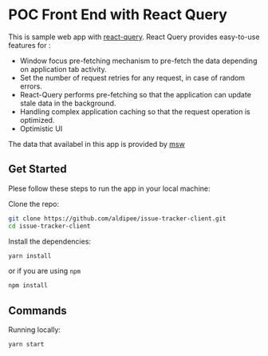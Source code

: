 # POC Front End with React Query

This is sample web app with [react-query](https://react-query.tanstack.com/).
React Query provides easy-to-use features for :

- Window focus pre-fetching mechanism to pre-fetch the data depending on application tab activity.
- Set the number of request retries for any request, in case of random errors.
- React-Query performs pre-fetching so that the application can update stale data in the background.
- Handling complex application caching so that the request operation is optimized.
- Optimistic UI

The data that availabel in this app is provided by [msw](https://www.npmjs.com/package/msw)

## Get Started

Plese follow these steps to run the app in your local machine:

Clone the repo:

```bash
git clone https://github.com/aldipee/issue-tracker-client.git
cd issue-tracker-client
```

Install the dependencies:

```bash
yarn install
```

or if you are using `npm`

```bash
npm install
```

## Commands

Running locally:

```bash
yarn start
```
